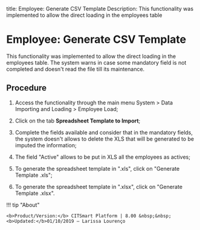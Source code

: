title: Employee: Generate CSV Template
Description: This functionality was implemented to allow the direct loading in the employees table 
# Employee: Generate CSV Template
This functionality was implemented to allow the direct loading in the employees table. The system warns in case some mandatory field is not completed and doesn't read the file till its maintenance.

Procedure
-------------

1.  Access the functionality through the main menu System \> Data Importing and
    Loading \> Employee Load;

2.  Click on the tab **Spreadsheet Template to Import**;

3.  Complete the fields available and consider that in the mandatory fields, the
    system doesn't allows to delete the XLS that will be generated to be imputed
    the information;

4.  The field "Active" allows to be put in XLS all the employees as actives;

5.  To generate the spreadsheet template in ".xls", click on "Generate Template
    .xls";

6.  To generate the spreadsheet template in ".xlsx", click on "Generate Template
    .xlsx".
    
!!! tip "About"

    <b>Product/Version:</b> CITSmart Platform | 8.00 &nbsp;&nbsp;
    <b>Updated:</b>01/10/2019 – Larissa Lourenço

